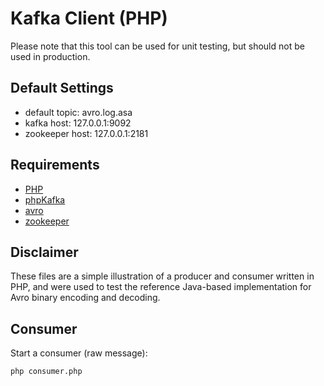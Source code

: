 # Kafka Client (PHP)

Please note that this tool can be used for unit testing, but should not be used in production.

## Default Settings

* default topic: avro.log.asa
* kafka host: 127.0.0.1:9092
* zookeeper host: 127.0.0.1:2181

## Requirements

* [PHP](http://www.php.net)
* [phpKafka](https://github.com/EVODelavega/phpkafka)
* [avro](https://github.com/johnj/php5-xcom/blob/master/README.md#libavro)
* [zookeeper](https://github.com/andreiz/php-zookeeper)

## Disclaimer

These files are a simple illustration of a producer and consumer written in PHP, and were used to test the reference Java-based implementation for Avro binary encoding and decoding.

## Consumer

Start a consumer (raw message):

    php consumer.php 
